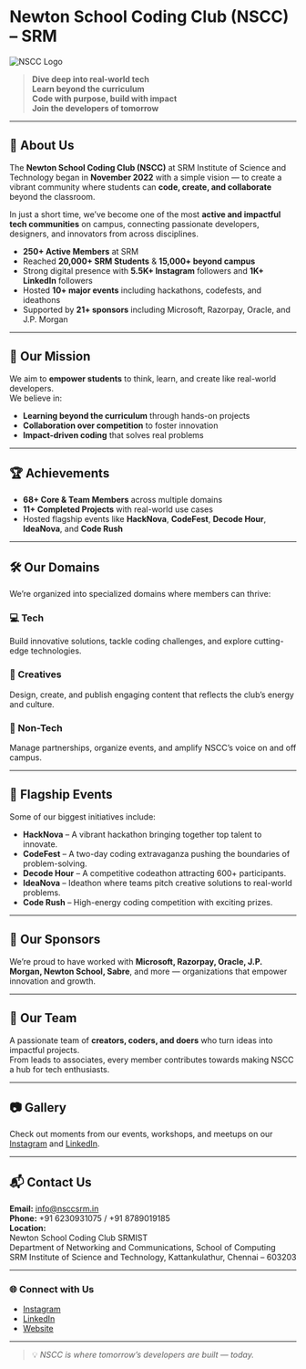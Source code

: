# Newton School Coding Club (NSCC) – SRM

![NSCC Logo](link-to-your-logo)

> **Dive deep into real-world tech**  
> **Learn beyond the curriculum**  
> **Code with purpose, build with impact**  
> **Join the developers of tomorrow**  

---

## 📌 About Us

The **Newton School Coding Club (NSCC)** at SRM Institute of Science and Technology began in **November 2022** with a simple vision — to create a vibrant community where students can **code, create, and collaborate** beyond the classroom.  

In just a short time, we’ve become one of the most **active and impactful tech communities** on campus, connecting passionate developers, designers, and innovators from across disciplines.

- **250+ Active Members** at SRM  
- Reached **20,000+ SRM Students** & **15,000+ beyond campus**  
- Strong digital presence with **5.5K+ Instagram** followers and **1K+ LinkedIn** followers  
- Hosted **10+ major events** including hackathons, codefests, and ideathons  
- Supported by **21+ sponsors** including Microsoft, Razorpay, Oracle, and J.P. Morgan  

---

## 🚀 Our Mission
We aim to **empower students** to think, learn, and create like real-world developers.  
We believe in:
- **Learning beyond the curriculum** through hands-on projects
- **Collaboration over competition** to foster innovation
- **Impact-driven coding** that solves real problems

---

## 🏆 Achievements
- **68+ Core & Team Members** across multiple domains
- **11+ Completed Projects** with real-world use cases
- Hosted flagship events like **HackNova**, **CodeFest**, **Decode Hour**, **IdeaNova**, and **Code Rush**

---

## 🛠 Our Domains
We’re organized into specialized domains where members can thrive:

### 💻 Tech
Build innovative solutions, tackle coding challenges, and explore cutting-edge technologies.

### 🎨 Creatives
Design, create, and publish engaging content that reflects the club’s energy and culture.

### 📢 Non-Tech
Manage partnerships, organize events, and amplify NSCC’s voice on and off campus.

---

## 🎯 Flagship Events
Some of our biggest initiatives include:

- **HackNova** – A vibrant hackathon bringing together top talent to innovate.  
- **CodeFest** – A two-day coding extravaganza pushing the boundaries of problem-solving.  
- **Decode Hour** – A competitive codeathon attracting 600+ participants.  
- **IdeaNova** – Ideathon where teams pitch creative solutions to real-world problems.  
- **Code Rush** – High-energy coding competition with exciting prizes.

---

## 🤝 Our Sponsors
We’re proud to have worked with **Microsoft, Razorpay, Oracle, J.P. Morgan, Newton School, Sabre**, and more — organizations that empower innovation and growth.

---

## 👥 Our Team
A passionate team of **creators, coders, and doers** who turn ideas into impactful projects.  
From leads to associates, every member contributes towards making NSCC a hub for tech enthusiasts.

---

## 📷 Gallery
Check out moments from our events, workshops, and meetups on our [Instagram](https://instagram.com/nsccsrm) and [LinkedIn](https://linkedin.com/company/nsccsrm).

---

## 📬 Contact Us
**Email:** info@nsccsrm.in  
**Phone:** +91 6230931075 / +91 8789019185  
**Location:**  
Newton School Coding Club SRMIST  
Department of Networking and Communications, School of Computing  
SRM Institute of Science and Technology, Kattankulathur, Chennai – 603203  

---

### 🌐 Connect with Us
- [Instagram](https://instagram.com/nsccsrm)
- [LinkedIn](https://linkedin.com/company/nsccsrm)
- [Website](https://nsccsrm.in)

---

> 💡 *NSCC is where tomorrow’s developers are built — today.*
